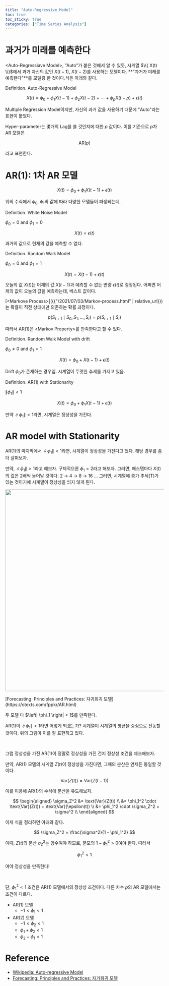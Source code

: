 ```yaml
---
title: "Auto-Regressive Model"
toc: true
toc_sticky: true
categories: ["Time Series Analysis"]
---
```


# 과거가 미래를 예측한다

\<Auto-Regressiave Model\>, "Auto"가 붙은 것에서 알 수 있듯, 시계열 $\\{ X(t) \\}$에서 과거 자신의 값인 $X(t-1)$, $X(t-2)$를 사용하는 모델이다. **"과거가 미래를 예측한다"**를 모델링 한 것이다.식은 아래와 같다.

<div class="definition" markdown="1">

<span class="statement-title">Definition.</span> Auto-Regressive Model<br>

$$
X(t) = \phi_0 + \phi_1 X(t-1) + \phi_2 X(t-2) + \cdots + \phi_p X(t-p) + \epsilon(t)
$$

</div>

Multiple Regression Model이지만, 자신의 과거 값을 사용하기 때문에 "Auto"라는 표현이 붙었다.

Hyper-parameter는 몇개의 Lag를 쓸 것인지에 대한 $p$ 값이다. 이를 기준으로 $p$차 AR 모델은

$$
\text{AR}(p)
$$

라고 표현한다.

# AR(1): 1차 AR 모델

$$
X(t) = \phi_0 + \phi_1 X(t-1) + \epsilon(t)
$$

위의 수식에서 $\phi_0$, $\phi_1$의 값에 따라 다양한 모델들이 파생되는데,

<div class="statement" markdown="1">

<span class="statement-title">Definition.</span> White Noise Model<br>

$\phi_0 = 0$ and $\phi_1 = 0$

$$
X(t) = \epsilon(t)
$$

과거의 값으로 현재의 값을 예측할 수 없다.

</div>

<div class="statement" markdown="1">

<span class="statement-title">Definition.</span> Random Walk Model<br>

$\phi_0 = 0$ and $\phi_1 = 1$

$$
X(t) = X(t-1) + \epsilon(t)
$$

오늘의 값 $X(t)$는 어제의 값 $X(t-1)$과 예측할 수 없는 변량 $\epsilon(t)$로 결정된다. 어쩌면 어제의 값이 오늘의 값을 예측하는데, 베스트 값이다.

[\<Markove Process\>]({{"/2021/07/03/Markov-process.html" | relative_url}})는 확률이 직전 상태에만 의존하는 확률 과정이다.

$$
p(S_{t+1} \mid S_0, S_1, \dots, S_t) = p(S_{t+1} \mid S_t)
$$

따라서 AR(1)은 \<Markov Property\>를 만족한다고 할 수 있다.

</div>

<div class="statement" markdown="1">

<span class="statement-title">Definition.</span> Random Walk Model with drift<br>

$\phi_0 \ne 0$ and $\phi_1 = 1$

$$
X(t) = \phi_0 + X(t-1) + \epsilon(t)
$$

Drift $\phi_0$가 존재하는 경우임. 시계열이 뚜렷한 추세를 가지고 있음.

</div>

<div class="statement" markdown="1">

<span class="statement-title">Definition.</span> AR(1) with Stationarity<br>

$\left\| \phi_1 \right\| < 1$

$$
X(t) = \phi_0 + \phi_1 X(t-1) + \epsilon(t)
$$

만약 $\left\| \phi_1 \right\| < 1$라면, 시계열은 정상성을 가진다.

</div>

# AR model with Stationarity

AR(1)의 마지막에서 $\left\| \phi_1 \right\| < 1$라면, 시계열이 정상성을 가진다고 했다. 해당 경우를 좀더 살펴보자.

만약, $\left\| \phi_1 \right\| > 1$라고 해보자. 구체적으론 $\phi_1 = 2$라고 해보자. 그러면, 매스텝마다 $X(t)$의 값은 2배씩 늘어날 것이다: 2 → 4 → 8 → 16 ... 그러면, 시계열에 증가 추세(T)가 있는 것이기에 시계열이 정상성을 띄지 않게 된다.

<div class="img-wrapper">
  <img src="https://otexts.com/fppkr/fpp_files/figure-html/arp-1.png" width="640px">
  <p markdown="1">
    [Forecasting: Principles and Practices: 자귀회귀 모델](https://otexts.com/fppkr/AR.html)
  </p>
  <p arkdown="1">
    두 모델 다 $\left| \phi_1 \right| < 1$를 만족한다.
  </p>
</div>

AR(1)이 $\left\| \phi_1 \right\| < 1$라면 어떻게 되겠는가? 시계열이 시계열의 평균을 중심으로 진동할 것이다. 위의 그림이 이를 잘 표현하고 있다.

<br/>

그럼 정상성을 가진 AR(1)이 정말로 정상성을 가진 건지 정상성 조건을 체크해보자.

만약, AR(1) 모델의 시계열 $Z(t)$이 정상성을 가진다면, 그때의 분산은 언제든 동일할 것이다.

$$
\text{Var}(Z(t)) = \text{Var}(Z(t-1))
$$

이를 이용해 AR(1)의 수식에 분산을 유도해보자.

$$
\begin{aligned}
  \sigma_Z^2
  &= \text{Var}(Z(t)) \\
  &= \phi_1^2 \cdot \text{Var}(Z(t)) + \text{Var}(\epsilon(t)) \\
  &= \phi_1^2 \cdot \sigma_Z^2 + \sigma^2 \\
\end{aligned}
$$

이제 식을 정리하면 아래와 같다.

$$
\sigma_Z^2 = \frac{\sigma^2}{1 - \phi_1^2}
$$

이때, $Z(t)$의 분산 $\sigma_Z^2$는 양수여야 하므로, 분모의 $1 - \phi_1^2 > 0$여야 한다. 따라서

$$
\phi_1^2 < 1
$$

여야 정상성을 만족한다!

<br/>

단, $\phi_1^2 < 1$ 조건은 AR(1) 모델에서의 정상성 조건이다. 다른 차수 $p$의 AR 모델에서는 조건이 다르다.

- AR(1) 모델
  - $-1 < \phi_1 < 1$
- AR(2) 모델
  - $-1 < \phi_2 < 1$
  - $\phi_1 + \phi_2 < 1$
  - $\phi_2 - \phi_1 < 1$

# Reference

- [Wikipedia: Auto-regressive Model](https://en.wikipedia.org/wiki/Autoregressive_model)
- [Forecasting: Principles and Practices: 자기회귀 모델](https://otexts.com/fppkr/AR.html)

